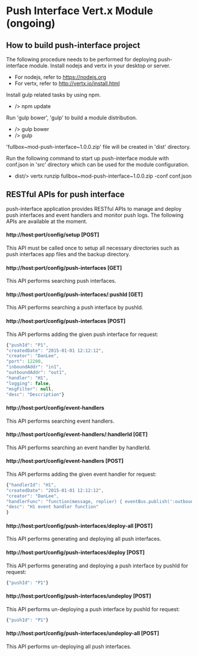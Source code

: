 # Push Interface Vert.x Module (ongoing)

## How to build push-interface project

The following procedure needs to be performed for deploying push-interface module.
Install nodejs and vertx in your desktop or server.
- For nodejs, refer to https://nodejs.org
- For vertx, refer to http://vertx.io/install.html

Install gulp related tasks by using npm.
- /> npm update

Run 'gulp bower', 'gulp' to build a module distribution.
- /> gulp bower
- /> gulp

'fullbox~mod-push-interface~1.0.0.zip' file will be created in 'dist' directory.

Run the following command to start up push-interface module
with conf.json in 'src' directory which can be used for the module configuration.
- dist/> vertx runzip fullbox~mod-push-interface~1.0.0.zip -conf conf.json


## RESTful APIs for push interface

push-interface application provides RESTful APIs to manage and deploy push interfaces and event handlers and monitor push logs.
The following APIs are available at the moment.

#### http://host:port/config/setup [POST]

This API must be called once to setup all necessary directories such as push interfaces app files and the backup directory.

#### http://host:port/config/push-interfaces [GET]

This API performs searching push interfaces.

#### http://host:port/config/push-interfaces/:pushId [GET]

This API performs searching a push interface by pushId.

#### http://host:port/config/push-interfaces [POST]

This API performs adding the given push interface for request:
```javascript
{"pushId": "P1",
"createdDate": "2015-01-01 12:12:12",
"creator": "DanLee",
"port": 12200,
"inboundAddr": "in1",
"outboundAddr": "out1",
"handler": "H1",
"logging": false,
"msgFilter": null,
"desc": "Description"}
```

#### http://host:port/config/event-handlers 

This API performs searching event handlers.

#### http://host:port/config/event-handlers/:handlerId [GET]

This API performs searching an event handler by handlerId.

#### http://host:port/config/event-handlers [POST]

This API performs adding the given event handler for request:
```javascript
{"handlerId": "H1",
"createdDate": "2015-01-01 12:12:12",
"creator": "DanLee",
"handlerFunc": "function(message, replier) { eventBus.publish(':outboundAddr', message); }",
"desc": "H1 event handler function"
}
```

#### http://host:port/config/push-interfaces/deploy-all [POST]

This API performs generating and deploying all push interfaces.

#### http://host:port/config/push-interfaces/deploy [POST]

This API performs generating and deploying a push interface by pushId for request:
```javascript
{"pushId": "P1"}
```

#### http://host:port/config/push-interfaces/undeploy [POST]

This API performs un-deploying a push interface by pushId for request:
```javascript
{"pushId": "P1"}
```

#### http://host:port/config/push-interfaces/undeploy-all [POST]

This API performs un-deploying all push interfaces.
